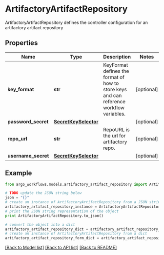 # ArtifactoryArtifactRepository

ArtifactoryArtifactRepository defines the controller configuration for an artifactory artifact repository

## Properties

Name | Type | Description | Notes
------------ | ------------- | ------------- | -------------
**key_format** | **str** | KeyFormat defines the format of how to store keys and can reference workflow variables. | [optional] 
**password_secret** | [**SecretKeySelector**](SecretKeySelector.md) |  | [optional] 
**repo_url** | **str** | RepoURL is the url for artifactory repo. | [optional] 
**username_secret** | [**SecretKeySelector**](SecretKeySelector.md) |  | [optional] 

## Example

```python
from argo_workflows.models.artifactory_artifact_repository import ArtifactoryArtifactRepository

# TODO update the JSON string below
json = "{}"
# create an instance of ArtifactoryArtifactRepository from a JSON string
artifactory_artifact_repository_instance = ArtifactoryArtifactRepository.from_json(json)
# print the JSON string representation of the object
print ArtifactoryArtifactRepository.to_json()

# convert the object into a dict
artifactory_artifact_repository_dict = artifactory_artifact_repository_instance.to_dict()
# create an instance of ArtifactoryArtifactRepository from a dict
artifactory_artifact_repository_form_dict = artifactory_artifact_repository.from_dict(artifactory_artifact_repository_dict)
```
[[Back to Model list]](../README.md#documentation-for-models) [[Back to API list]](../README.md#documentation-for-api-endpoints) [[Back to README]](../README.md)


